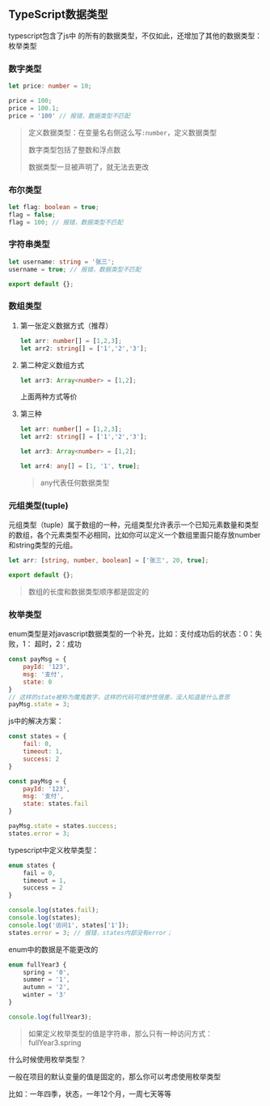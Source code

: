 ## TypeScript数据类型

typescript包含了js中 的所有的数据类型，不仅如此，还增加了其他的数据类型：枚举类型



### 数字类型

```typescript
let price: number = 10;

price = 100;
price = 100.1;
price = '100' // 报错，数据类型不匹配
```

> 定义数据类型：在变量名右侧这么写`:number`，定义数据类型
>
> 数字类型包括了整数和浮点数
>
> 数据类型一旦被声明了，就无法去更改



### 布尔类型

```typescript
let flag: boolean = true;
flag = false;
flag = 100; // 报错，数据类型不匹配
```



### 字符串类型

```typescript
let username: string = '张三';
username = true; // 报错，数据类型不匹配

export default {};
```



### 数组类型

1. 第一张定义数据方式（推荐）

   ```typescript
   let arr: number[] = [1,2,3];
   let arr2: string[] = ['1','2','3'];
   ```

2. 第二种定义数组方式

   ```typescript
   let arr3: Array<number> = [1,2];
   ```

   上面两种方式等价

3. 第三种

   ```typescript
   let arr: number[] = [1,2,3];
   let arr2: string[] = ['1','2','3'];
   
   let arr3: Array<number> = [1,2];
   
   let arr4: any[] = [1, '1', true];
   ```

   > any代表任何数据类型



### 元组类型(tuple)

元组类型（tuple）属于数组的一种，元组类型允许表示一个已知元素数量和类型的数组，各个元素类型不必相同，比如你可以定义一个数组里面只能存放number和string类型的元组。

```typescript
let arr: [string, number, boolean] = ['张三', 20, true];

export default {};
```

> 数组的长度和数据类型顺序都是固定的



### 枚举类型

enum类型是对javascript数据类型的一个补充，比如：支付成功后的状态：0：失败，1： 超时，2：成功

```js
const payMsg = {
    payId: '123',
    msg: '支付',
    state: 0
}
// 这样的state被称为魔鬼数字，这样的代码可维护性很差，没人知道是什么意思
payMsg.state = 3;
```



js中的解决方案：

```js
const states = {
    fail: 0,
    timeout: 1,
    success: 2
}

const payMsg = {
    payId: '123',
    msg: '支付',
    state: states.fail
}

payMsg.state = states.success;
states.error = 3;
```



typescript中定义枚举类型：

```typescript
enum states {
    fail = 0,
    timeout = 1,
    success = 2
}

console.log(states.fail);
console.log(states);
console.log('访问1', states['1']);
states.error = 3; // 报错，states内部没有error；
```

enum中的数据是不能更改的



```typescript
enum fullYear3 {
    spring = '0',
    summer = '1',
    autumn = '2',
    winter = '3'
}

console.log(fullYear3);
```

> 如果定义枚举类型的值是字符串，那么只有一种访问方式：fullYear3.spring



什么时候使用枚举类型？

一般在项目的默认变量的值是固定的，那么你可以考虑使用枚举类型

比如：一年四季，状态，一年12个月，一周七天等等